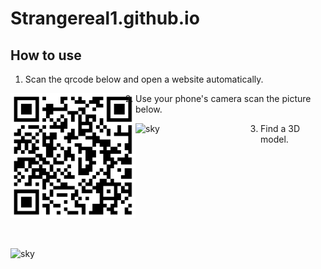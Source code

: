 # Strangereal1.github.io

## How to use

1. Scan the qrcode below and open a website automatically.

 <img src="qrcode.png" width = "200" height = "200" alt="qrcode" align=left />


2. Use your phone's camera scan the picture below.

 <img src="sky.jpeg" width = "200" height = "200" alt="sky" align=left />

3. Find a 3D model.

 <img src="demo.gif" width = "200" alt="sky" align=left />
